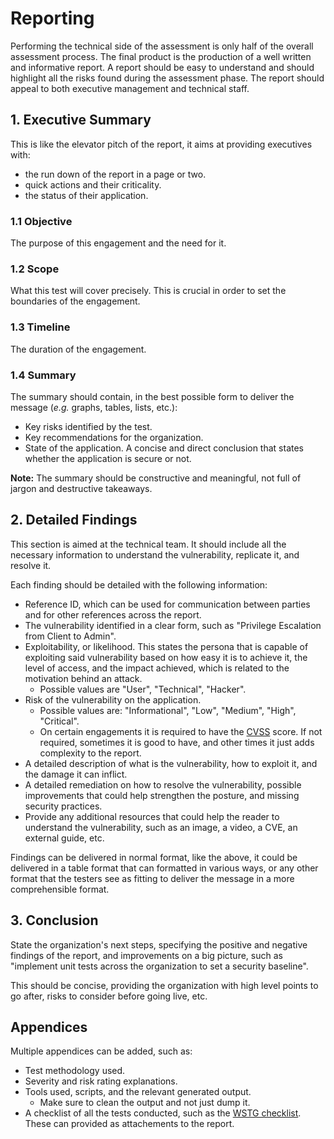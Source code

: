 # Reporting

Performing the technical side of the assessment is only half of the overall assessment process. The final product is the production of a well written and informative report. A report should be easy to understand and should highlight all the risks found during the assessment phase. The report should appeal to both executive management and technical staff.

## 1. Executive Summary

This is like the elevator pitch of the report, it aims at providing executives with:

- the run down of the report in a page or two.
- quick actions and their criticality.
- the status of their application.

### 1.1 Objective

The purpose of this engagement and the need for it.

### 1.2 Scope

What this test will cover precisely. This is crucial in order to set the boundaries of the engagement.

### 1.3 Timeline

The duration of the engagement.

### 1.4 Summary

The summary should contain, in the best possible form to deliver the message (*e.g.* graphs, tables, lists, etc.):

- Key risks identified by the test.
- Key recommendations for the organization.
- State of the application. A concise and direct conclusion that states whether the application is secure or not.

**Note:** The summary should be constructive and meaningful, not full of jargon and destructive takeaways.

## 2. Detailed Findings

This section is aimed at the technical team. It should include all the necessary information to understand the vulnerability, replicate it, and resolve it.

Each finding should be detailed with the following information:

- Reference ID, which can be used for communication between parties and for other references across the report.
- The vulnerability identified in a clear form, such as "Privilege Escalation from Client to Admin".
- Exploitability, or likelihood. This states the persona that is capable of exploiting said vulnerability based on how easy it is to achieve it, the level of access, and the impact achieved, which is related to the motivation behind an attack.
  - Possible values are "User", "Technical", "Hacker".
- Risk of the vulnerability on the application.
  - Possible values are: "Informational", "Low", "Medium", "High", "Critical".
  - On certain engagements it is required to have the [CVSS](https://www.first.org/cvss/) score. If not required, sometimes it is good to have, and other times it just adds complexity to the report.
- A detailed description of what is the vulnerability, how to exploit it, and the damage it can inflict.
- A detailed remediation on how to resolve the vulnerability, possible improvements that could help strengthen the posture, and missing security practices.
- Provide any additional resources that could help the reader to understand the vulnerability, such as an image, a video, a CVE, an external guide, etc.

Findings can be delivered in normal format, like the above, it could be delivered in a table format that can formatted in various ways, or any other format that the testers see as fitting to deliver the message in a more comprehensible format.

## 3. Conclusion

State the organization's next steps, specifying the positive and negative findings of the report, and improvements on a big picture, such as "implement unit tests across the organization to set a security baseline".

This should be concise, providing the organization with high level points to go after, risks to consider before going live, etc.

## Appendices

Multiple appendices can be added, such as:

- Test methodology used.
- Severity and risk rating explanations.
- Tools used, scripts, and the relevant generated output.
  - Make sure to clean the output and not just dump it.
- A checklist of all the tests conducted, such as the [WSTG checklist](https://github.com/OWASP/wstg/tree/master/checklist). These can provided as attachements to the report.